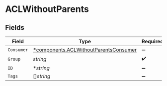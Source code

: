 # ACLWithoutParents


## Fields

| Field                                                                                         | Type                                                                                          | Required                                                                                      | Description                                                                                   |
| --------------------------------------------------------------------------------------------- | --------------------------------------------------------------------------------------------- | --------------------------------------------------------------------------------------------- | --------------------------------------------------------------------------------------------- |
| `Consumer`                                                                                    | [*components.ACLWithoutParentsConsumer](../../models/components/aclwithoutparentsconsumer.md) | :heavy_minus_sign:                                                                            | N/A                                                                                           |
| `Group`                                                                                       | *string*                                                                                      | :heavy_check_mark:                                                                            | N/A                                                                                           |
| `ID`                                                                                          | **string*                                                                                     | :heavy_minus_sign:                                                                            | N/A                                                                                           |
| `Tags`                                                                                        | []*string*                                                                                    | :heavy_minus_sign:                                                                            | N/A                                                                                           |